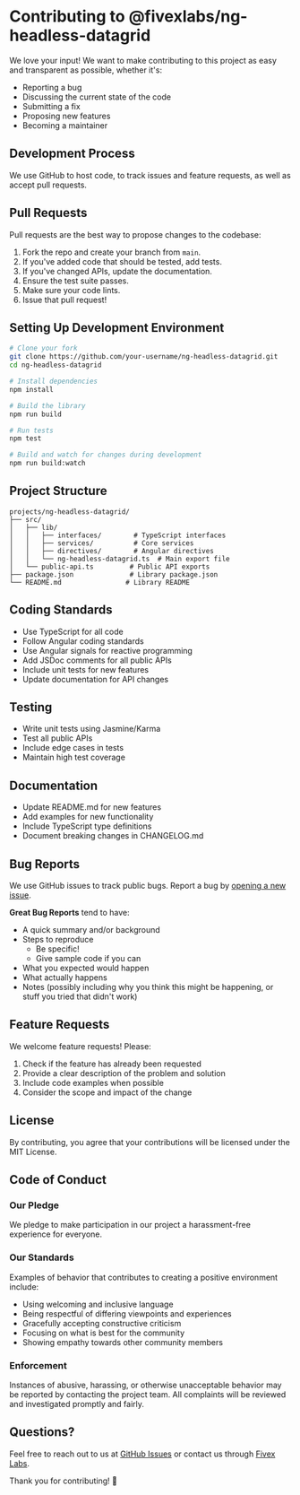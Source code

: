 # Contributing to @fivexlabs/ng-headless-datagrid

We love your input! We want to make contributing to this project as easy and transparent as possible, whether it's:

- Reporting a bug
- Discussing the current state of the code
- Submitting a fix
- Proposing new features
- Becoming a maintainer

## Development Process

We use GitHub to host code, to track issues and feature requests, as well as accept pull requests.

## Pull Requests

Pull requests are the best way to propose changes to the codebase:

1. Fork the repo and create your branch from `main`.
2. If you've added code that should be tested, add tests.
3. If you've changed APIs, update the documentation.
4. Ensure the test suite passes.
5. Make sure your code lints.
6. Issue that pull request!

## Setting Up Development Environment

```bash
# Clone your fork
git clone https://github.com/your-username/ng-headless-datagrid.git
cd ng-headless-datagrid

# Install dependencies
npm install

# Build the library
npm run build

# Run tests
npm test

# Build and watch for changes during development
npm run build:watch
```

## Project Structure

```
projects/ng-headless-datagrid/
├── src/
│   ├── lib/
│   │   ├── interfaces/        # TypeScript interfaces
│   │   ├── services/          # Core services
│   │   ├── directives/        # Angular directives
│   │   └── ng-headless-datagrid.ts  # Main export file
│   └── public-api.ts         # Public API exports
├── package.json              # Library package.json
└── README.md                # Library README
```

## Coding Standards

- Use TypeScript for all code
- Follow Angular coding standards
- Use Angular signals for reactive programming
- Add JSDoc comments for all public APIs
- Include unit tests for new features
- Update documentation for API changes

## Testing

- Write unit tests using Jasmine/Karma
- Test all public APIs
- Include edge cases in tests
- Maintain high test coverage

## Documentation

- Update README.md for new features
- Add examples for new functionality
- Include TypeScript type definitions
- Document breaking changes in CHANGELOG.md

## Bug Reports

We use GitHub issues to track public bugs. Report a bug by [opening a new issue](https://github.com/Fivex-Labs/ng-headless-datagrid/issues).

**Great Bug Reports** tend to have:

- A quick summary and/or background
- Steps to reproduce
  - Be specific!
  - Give sample code if you can
- What you expected would happen
- What actually happens
- Notes (possibly including why you think this might be happening, or stuff you tried that didn't work)

## Feature Requests

We welcome feature requests! Please:

1. Check if the feature has already been requested
2. Provide a clear description of the problem and solution
3. Include code examples when possible
4. Consider the scope and impact of the change

## License

By contributing, you agree that your contributions will be licensed under the MIT License.

## Code of Conduct

### Our Pledge

We pledge to make participation in our project a harassment-free experience for everyone.

### Our Standards

Examples of behavior that contributes to creating a positive environment include:

- Using welcoming and inclusive language
- Being respectful of differing viewpoints and experiences
- Gracefully accepting constructive criticism
- Focusing on what is best for the community
- Showing empathy towards other community members

### Enforcement

Instances of abusive, harassing, or otherwise unacceptable behavior may be reported by contacting the project team. All complaints will be reviewed and investigated promptly and fairly.

## Questions?

Feel free to reach out to us at [GitHub Issues](https://github.com/Fivex-Labs/ng-headless-datagrid/issues) or contact us through [Fivex Labs](https://fivexlabs.com).

Thank you for contributing! 🎉 